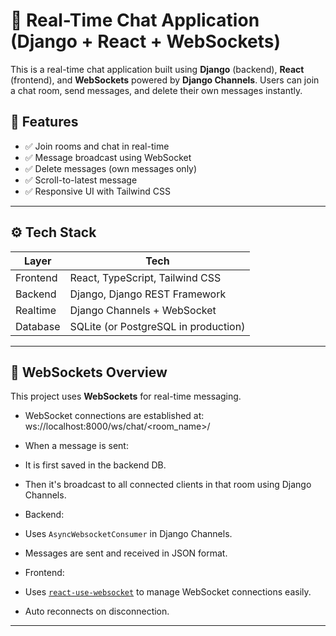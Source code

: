 # 💬 Real-Time Chat Application (Django + React + WebSockets)

This is a real-time chat application built using **Django** (backend), **React** (frontend), and **WebSockets** powered by **Django Channels**. Users can join a chat room, send messages, and delete their own messages instantly.

## 🔧 Features

- ✅ Join rooms and chat in real-time
- ✅ Message broadcast using WebSocket
- ✅ Delete messages (own messages only)
- ✅ Scroll-to-latest message
- ✅ Responsive UI with Tailwind CSS

---

## ⚙️ Tech Stack

| Layer     | Tech                                 |
|-----------|--------------------------------------|
| Frontend  | React, TypeScript, Tailwind CSS      |
| Backend   | Django, Django REST Framework        |
| Realtime  | Django Channels + WebSocket          |
| Database  | SQLite (or PostgreSQL in production) |

---

## 🔌 WebSockets Overview

This project uses **WebSockets** for real-time messaging.

- WebSocket connections are established at:
ws://localhost:8000/ws/chat/<room_name>/

- When a message is sent:
- It is first saved in the backend DB.
- Then it's broadcast to all connected clients in that room using Django Channels.

- Backend:
- Uses `AsyncWebsocketConsumer` in Django Channels.
- Messages are sent and received in JSON format.

- Frontend:
- Uses [`react-use-websocket`](https://www.npmjs.com/package/react-use-websocket) to manage WebSocket connections easily.
- Auto reconnects on disconnection.

---
